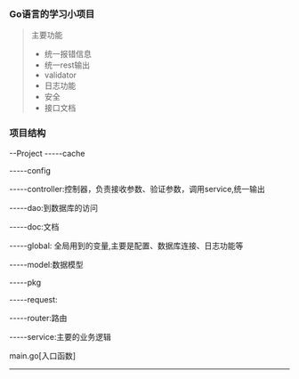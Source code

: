 ### Go语言的学习小项目
> 主要功能
> - 统一报错信息
> - 统一rest输出
> - validator
> - 日志功能
> - 安全
> - 接口文档
### 项目结构
--Project
-----cache

-----config

-----controller:控制器，负责接收参数、验证参数，调用service,统一输出

-----dao:到数据库的访问

-----doc:文档

-----global: 全局用到的变量,主要是配置、数据库连接、日志功能等

-----model:数据模型

-----pkg

-----request:

-----router:路由

-----service:主要的业务逻辑

main.go[入口函数]

------
